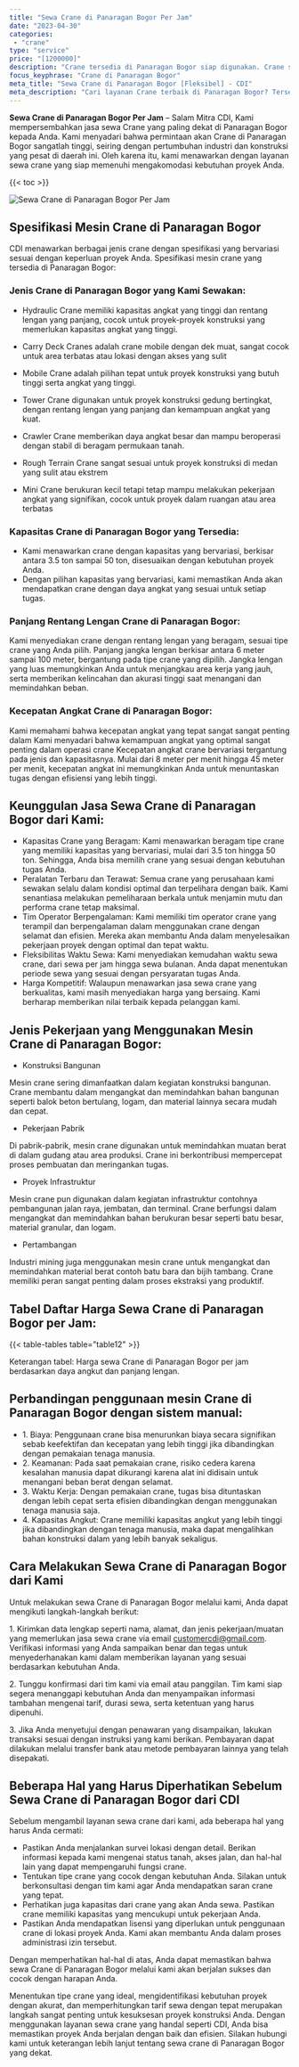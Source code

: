 ```yaml
---
title: "Sewa Crane di Panaragan Bogor Per Jam"
date: "2023-04-30"
categories:
 - "crane"
type: "service"
price: "[1200000]"
description: "Crane tersedia di Panaragan Bogor siap digunakan. Crane sering digunakan untuk proyek konstruksi sebagai alat angkat berat yang efisien. Hubungi kami untuk info lengkap."
focus_keyphrase: "Crane di Panaragan Bogor"
meta_title: "Sewa Crane di Panaragan Bogor [Fleksibel] - CDI"
meta_description: "Cari layanan Crane terbaik di Panaragan Bogor? Tersedia Crane berkualitas untuk proyek pembangunan. Nikmati harga terbaik hari ini."
---
```


**Sewa Crane di Panaragan Bogor Per Jam** – Salam Mitra CDI, Kami mempersembahkan jasa sewa Crane yang paling dekat di Panaragan Bogor kepada Anda. Kami menyadari bahwa permintaan akan Crane di Panaragan Bogor sangatlah tinggi, seiring dengan pertumbuhan industri dan konstruksi yang pesat di daerah ini. Oleh karena itu, kami menawarkan dengan layanan sewa crane yang siap memenuhi mengakomodasi kebutuhan proyek Anda.

{{< toc >}}

![Sewa Crane di Panaragan Bogor Per Jam](/images/crane/crane-28.jpg)

## Spesifikasi Mesin Crane di Panaragan Bogor

CDI menawarkan berbagai jenis crane dengan spesifikasi yang bervariasi sesuai dengan keperluan proyek Anda. Spesifikasi mesin crane yang tersedia di Panaragan Bogor:

### Jenis Crane di Panaragan Bogor yang Kami Sewakan:

*   Hydraulic Crane memiliki kapasitas angkat yang tinggi dan rentang lengan yang panjang, cocok untuk proyek-proyek konstruksi yang memerlukan kapasitas angkat yang tinggi.
*   Carry Deck Cranes adalah crane mobile dengan dek muat, sangat cocok untuk area terbatas atau lokasi dengan akses yang sulit

*   Mobile Crane adalah pilihan tepat untuk proyek konstruksi yang butuh tinggi serta angkat yang tinggi.
*   Tower Crane digunakan untuk proyek konstruksi gedung bertingkat, dengan rentang lengan yang panjang dan kemampuan angkat yang kuat.
*   Crawler Crane memberikan daya angkat besar dan mampu beroperasi dengan stabil di beragam permukaan tanah.
*   Rough Terrain Crane sangat sesuai untuk proyek konstruksi di medan yang sulit atau ekstrem

*   Mini Crane berukuran kecil tetapi tetap mampu melakukan pekerjaan angkat yang signifikan, cocok untuk proyek dalam ruangan atau area terbatas

### Kapasitas Crane di Panaragan Bogor yang Tersedia:

*   Kami menawarkan crane dengan kapasitas yang bervariasi, berkisar antara 3.5 ton sampai 50 ton, disesuaikan dengan kebutuhan proyek Anda.
*   Dengan pilihan kapasitas yang bervariasi, kami memastikan Anda akan mendapatkan crane dengan daya angkat yang sesuai untuk setiap tugas.

### Panjang Rentang Lengan Crane di Panaragan Bogor:

Kami menyediakan crane dengan rentang lengan yang beragam, sesuai tipe crane yang Anda pilih. Panjang jangka lengan berkisar antara 6 meter sampai 100 meter, bergantung pada tipe crane yang dipilih. Jangka lengan yang luas memungkinkan Anda untuk menjangkau area kerja yang jauh, serta memberikan kelincahan dan akurasi tinggi saat menangani dan memindahkan beban.

### Kecepatan Angkat Crane di Panaragan Bogor:

Kami memahami bahwa kecepatan angkat yang tepat sangat sangat penting dalam Kami menyadari bahwa kemampuan angkat yang optimal sangat penting dalam operasi crane Kecepatan angkat crane bervariasi tergantung pada jenis dan kapasitasnya. Mulai dari 8 meter per menit hingga 45 meter per menit, kecepatan angkat ini memungkinkan Anda untuk menuntaskan tugas dengan efisiensi yang lebih tinggi.

## Keunggulan Jasa Sewa Crane di Panaragan Bogor dari Kami:

*   Kapasitas Crane yang Beragam: Kami menawarkan beragam tipe crane yang memiliki kapasitas yang bervariasi, mulai dari 3.5 ton hingga 50 ton. Sehingga, Anda bisa memilih crane yang sesuai dengan kebutuhan tugas Anda.
*   Peralatan Terbaru dan Terawat: Semua crane yang perusahaan kami sewakan selalu dalam kondisi optimal dan terpelihara dengan baik. Kami senantiasa melakukan pemeliharaan berkala untuk menjamin mutu dan performa crane tetap maksimal.
*   Tim Operator Berpengalaman: Kami memiliki tim operator crane yang terampil dan berpengalaman dalam menggunakan crane dengan selamat dan efisien. Mereka akan membantu Anda dalam menyelesaikan pekerjaan proyek dengan optimal dan tepat waktu.
*   Fleksibilitas Waktu Sewa: Kami menyediakan kemudahan waktu sewa crane, dari sewa per jam hingga sewa bulanan. Anda dapat menentukan periode sewa yang sesuai dengan persyaratan tugas Anda.
*   Harga Kompetitif: Walaupun menawarkan jasa sewa crane yang berkualitas, kami masih menyediakan harga yang bersaing. Kami berharap memberikan nilai terbaik kepada pelanggan kami.

## Jenis Pekerjaan yang Menggunakan Mesin Crane di Panaragan Bogor:

*   Konstruksi Bangunan

Mesin crane sering dimanfaatkan dalam kegiatan konstruksi bangunan. Crane membantu dalam mengangkat dan memindahkan bahan bangunan seperti balok beton bertulang, logam, dan material lainnya secara mudah dan cepat.
*   Pekerjaan Pabrik

Di pabrik-pabrik, mesin crane digunakan untuk memindahkan muatan berat di dalam gudang atau area produksi. Crane ini berkontribusi mempercepat proses pembuatan dan meringankan tugas.
*   Proyek Infrastruktur

Mesin crane pun digunakan dalam kegiatan infrastruktur contohnya pembangunan jalan raya, jembatan, dan terminal. Crane berfungsi dalam mengangkat dan memindahkan bahan berukuran besar seperti batu besar, material granular, dan logam.
*   Pertambangan

Industri mining juga menggunakan mesin crane untuk mengangkat dan memindahkan material berat contoh batu bara dan bijih tambang. Crane memiliki peran sangat penting dalam proses ekstraksi yang produktif.

## Tabel Daftar Harga Sewa Crane di Panaragan Bogor per Jam:

{{< table-tables table="table12" >}}

Keterangan tabel: Harga sewa Crane di Panaragan Bogor per jam berdasarkan daya angkut dan panjang lengan.

## Perbandingan penggunaan mesin Crane di Panaragan Bogor dengan sistem manual:

*   1\. Biaya: Penggunaan crane bisa menurunkan biaya secara signifikan sebab keefektifan dan kecepatan yang lebih tinggi jika dibandingkan dengan pemakaian tenaga manusia.
*   2\. Keamanan: Pada saat pemakaian crane, risiko cedera karena kesalahan manusia dapat dikurangi karena alat ini didisain untuk menangani beban berat dengan selamat.
*   3\. Waktu Kerja: Dengan pemakaian crane, tugas bisa dituntaskan dengan lebih cepat serta efisien dibandingkan dengan menggunakan tenaga manusia saja.
*   4\. Kapasitas Angkut: Crane memiliki kapasitas angkut yang lebih tinggi jika dibandingkan dengan tenaga manusia, maka dapat mengalihkan bahan konstruksi dalam yang lebih banyak sekaligus.

## Cara Melakukan Sewa Crane di Panaragan Bogor dari Kami

Untuk melakukan sewa Crane di Panaragan Bogor melalui kami, Anda dapat mengikuti langkah-langkah berikut:

1\.  Kirimkan data lengkap seperti nama, alamat, dan jenis pekerjaan/muatan yang memerlukan jasa sewa crane via email customercdi@gmail.com. Verifikasi informasi yang Anda sampaikan benar dan tegas untuk menyederhanakan kami dalam memberikan layanan yang sesuai berdasarkan kebutuhan Anda.

2\.  Tunggu konfirmasi dari tim kami via email atau panggilan. Tim kami siap segera menanggapi kebutuhan Anda dan menyampaikan informasi tambahan mengenai tarif, durasi sewa, serta ketentuan yang harus dipenuhi.

3\.  Jika Anda menyetujui dengan penawaran yang disampaikan, lakukan transaksi sesuai dengan instruksi yang kami berikan. Pembayaran dapat dilakukan melalui transfer bank atau metode pembayaran lainnya yang telah disepakati.

## Beberapa Hal yang Harus Diperhatikan Sebelum Sewa Crane di Panaragan Bogor dari CDI

Sebelum mengambil layanan sewa crane dari kami, ada beberapa hal yang harus Anda cermati:

*   Pastikan Anda menjalankan survei lokasi dengan detail. Berikan informasi kepada kami mengenai status tanah, akses jalan, dan hal-hal lain yang dapat mempengaruhi fungsi crane.
*   Tentukan tipe crane yang cocok dengan kebutuhan Anda. Silakan untuk berkonsultasi dengan tim kami agar Anda mendapatkan saran crane yang tepat.
*   Perhatikan juga kapasitas dari crane yang akan Anda sewa. Pastikan crane memiliki kapasitas yang mencukupi untuk pekerjaan Anda.
*   Pastikan Anda mendapatkan lisensi yang diperlukan untuk penggunaan crane di lokasi proyek Anda. Kami akan membantu Anda dalam proses administrasi izin tersebut.

Dengan memperhatikan hal-hal di atas, Anda dapat memastikan bahwa sewa Crane di Panaragan Bogor melalui kami akan berjalan sukses dan cocok dengan harapan Anda.

Menentukan tipe crane yang ideal, mengidentifikasi kebutuhan proyek dengan akurat, dan memperhitungkan tarif sewa dengan tepat merupakan langkah sangat penting untuk kesuksesan proyek konstruksi Anda. Dengan menggunakan layanan sewa crane yang handal seperti CDI, Anda bisa memastikan proyek Anda berjalan dengan baik dan efisien. Silakan hubungi kami untuk keterangan lebih lanjut tentang sewa crane di Panaragan Bogor yang dekat.